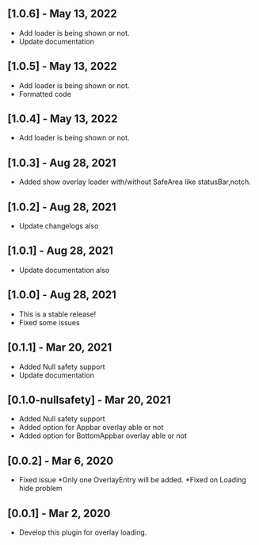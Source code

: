 ## [1.0.6] - May 13, 2022
* Add loader is being shown or not.
* Update documentation

## [1.0.5] - May 13, 2022
* Add loader is being shown or not.
* Formatted code

## [1.0.4] - May 13, 2022
* Add loader is being shown or not. 

## [1.0.3] - Aug 28, 2021
* Added show overlay loader with/without SafeArea like statusBar,notch.

## [1.0.2] - Aug 28, 2021
* Update changelogs also

## [1.0.1] - Aug 28, 2021
* Update documentation also

## [1.0.0] - Aug 28, 2021
* This is a stable release!
* Fixed some issues

## [0.1.1] - Mar 20, 2021
* Added Null safety support
* Update documentation

## [0.1.0-nullsafety] - Mar 20, 2021
* Added Null safety support
* Added option for Appbar overlay able or not
* Added option for BottomAppbar overlay able or not

## [0.0.2] - Mar 6, 2020
* Fixed issue
*Only one OverlayEntry will be added.
*Fixed on Loading hide problem

## [0.0.1] - Mar 2, 2020
* Develop this plugin for overlay loading.

